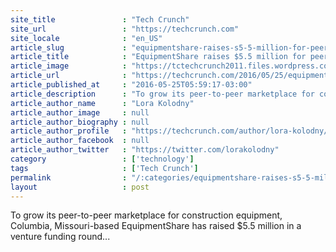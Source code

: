 ```yaml
---
site_title               : "Tech Crunch"
site_url                 : "https://techcrunch.com"
site_locale              : "en_US"
article_slug             : "equipmentshare-raises-s5-5-million-for-peer-to-peer-marketplace-for-heavy-equipment"
article_title            : "EquipmentShare raises $5.5 million for peer-to-peer marketplace for heavy equipment"
article_image            : "https://tctechcrunch2011.files.wordpress.com/2016/05/equipmentshare.png?w=764&h=400&crop=1"
article_url              : "https://techcrunch.com/2016/05/25/equipmentshare-raises-5-5-million-for-peer-to-peer-marketplace-for-heavy-equipment/"
article_published_at     : "2016-05-25T05:59:17-03:00"
article_description      : "To grow its peer-to-peer marketplace for construction equipment, Columbia, Missouri-based EquipmentShare has raised $5.5 million in a venture funding round..."
article_author_name      : "Lora Kolodny"
article_author_image     : null
article_author_biography : null
article_author_profile   : "https://techcrunch.com/author/lora-kolodny/"
article_author_facebook  : null
article_author_twitter   : "https://twitter.com/lorakolodny"
category                 : ['technology']
tags                     : ['Tech Crunch']
permalink                : "/:categories/equipmentshare-raises-s5-5-million-for-peer-to-peer-marketplace-for-heavy-equipment/"
layout                   : post
---
```


To grow its peer-to-peer marketplace for construction equipment, Columbia, Missouri-based EquipmentShare has raised $5.5 million in a venture funding round...
